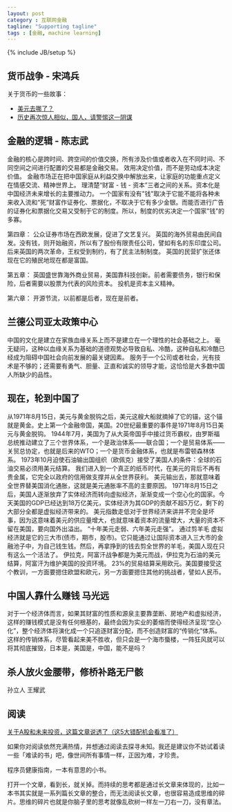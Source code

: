 ```yaml
---
layout: post
category : 互联网金融
tagline: "Supporting tagline"
tags : [金融, machine learning]
---
```

{% include JB/setup %}

## 货币战争 - 宋鸿兵
关于货币的一些故事：

- [美元去哪了？](http://mp.weixin.qq.com/s?__biz=MjM5MjU3MjAzMw==&mid=221262242&idx=4&sn=56fe8e5c8f8a4fe6adf2c78313bd3bc2&scene=0&key=2877d24f51fa5384efebaaecfbacea8d169dca4c32788c60211fbeaa31d8c4662949a4884046176e34c4d48015fb0058&ascene=1&uin=NDg5NjA4NzM1&devicetype=webwx&version=70000001&pass_ticket=Iz53oxq8zhHx8CP4m014%2FdWe28NR3aeQXtFDGeCxl8eCH8L6aXDmggLwezFPzpWl)
- [历史再次惊人相似，国人，请警惕这一阴谋](http://mp.weixin.qq.com/s?__biz=MjM5NzEwNTMwMA==&mid=213475030&idx=1&sn=28596ca90f61a7846124e88fc22463b6&scene=0&key=2877d24f51fa53847442bc372292567b3803c7d597b16a328459b96f10a817faaa6f57955a60bc12539dc15ff8643fea&ascene=1&uin=NDg5NjA4NzM1&devicetype=webwx&version=70000001&pass_ticket=Iz53oxq8zhHx8CP4m014%2FdWe28NR3aeQXtFDGeCxl8eCH8L6aXDmggLwezFPzpWl)

## 金融的逻辑 - 陈志武

金融的核心是跨时间、跨空间的价值交换，所有涉及价值或者收入在不同时间、不同空间之间进行配置的交易都是金融交易。
效用决定价值，而不是劳动成本决定价值。
金融市场正在把中国家庭从利益交换中解放出来，让家庭的功能重点定义在情感交流、精神世界上。
理清楚“财富 - 钱 - 资本”三者之间的关系。资本化是中国经济未来增长的主要推动力。
一个国家有没有"钱"取决于它能不能将各种未来收入流和“死”财富作证券化、票据化，不取决于它有多少金银。而能否进行广告的证券化和票据化交易又受制于它的制度。所以，制度的优劣决定一个国家"钱"的多寡。


第四章：
公众证券市场在西欧发展，促进了文艺复兴。
英国的海外贸易由民间自发。没有钱，则开始融资，所以有了股份有限责任公司，譬如有名的东印度公司。
后来英国的两次革命，王权受到制约，有了民主法制制度。
英国的民营扩张还体现在它的殖民地现在都是富国。

第五章：
英国盛世靠海外商业贸易，美国靠科技创新。前者需要债务，银行和保险，后者需要以股票为代表的风险资本。
投机是资本主义精神。

第六章：
开源节流，以前都是后者，现在是前者。


## 兰德公司亚太政策中心
中国的文化是建立在家族血缘关系上而不是建立在一个理性的社会基础之上。
毫无疑问，这种以血缘关系为基础的道德观势必导致自私、冷酷，这种自私和冷酷已经成为阻碍中国社会向前发展的最关键因素。
服务于一个公司或者社会，光有技术是不够的；还需要有勇气、胆量、正直和诚实的领导才能，这恰恰是大多数中国人所缺少的品性。


## 现在，轮到中国了

从1971年8月15日，美元与黄金脱钩之后，美元这艘大船就摘掉了它的锚，这个锚就是黄金。史上第一个金融帝国，美国。20世纪最重要的事件是1971年8月15日美元与黄金脱钩。
1944年7月，美国为了从大英帝国手中接过货币霸权，由罗斯福总统推动建立了三个世界体系，一个是政治体系——联合国；一个是贸易体系——关贸总协定，也就是后来的WTO；一个是货币金融体系，也就是布雷顿森林体系。
1973年10月迫使石油输出国组织（欧佩克）接受了美国人的条件：全球的石油交易必须用美元结算。
我们进入到一个真正的纸币时代，在美元的背后不再有贵金属，它完全以政府的信用做支撑并从全世界获利。
美元输出去，那就意味着全世界替美国消化通胀，这就是美元通胀率不高的主要原因。
1971年8月15日之后，美国人逐渐放弃了实体经济而转向虚拟经济，渐渐变成一个空心化的国家。今天美国的GDP已经达到18万亿美元，实体经济为其GDP的贡献不超5万亿，剩下的大部分全都是虚拟经济带来的。
美元指数走低对于世界经济来讲并不完全是坏事，因为这意味着美元的供应量增大，也就意味着资本的流量增大，大量的资本不留在美国，要向国外出溢出。
“十年美元走弱、六年美元走强”。
通过剪羊毛
虚拟经济就是它的三大市(债市，期市，股市)。它只能通过让国际资本进入三大市的金融池子中，为自己钱生钱。然后，再拿挣到的钱去剪全世界的羊毛，美国人现在只有这么一个活法了。
伊拉克，阿富汗战争都是为美元而战，伊拉克为石油的美元结算，阿富汗为维护美国的投资环境。
23%的贸易结算采用欧元。美国要接受这个教训，一方面要摁住欧盟和欧元，另一方面要摁住其他的挑战者，譬如人民币。


## 中国人靠什么赚钱 马光远
对于一个经济体而言，如果其财富的性质和源泉主要靠垄断、房地产和虚拟经济，这样的赚钱模式是没有任何根基的，最终会因为实业的萎缩而使得经济呈现“空心化”，整个经济体将演化成一个只追逐财富分配，而不创造财富的“传销化”体系。这样的传销体系，尽管看起来美不胜收，但只会是一个海市蜃楼，一阵狂风就可以将其彻底摧毁，日本是，美国是，中国，能不是吗？


## 杀人放火金腰带，修桥补路无尸骸
孙立人 王耀武

## 阅读
[关于A股和未来投资，这篇文章说透了（这5大错配机会看准了）](http://mp.weixin.qq.com/s?__biz=MzA4MzI5NDYzOQ==&mid=218659055&idx=2&sn=366edfe772f9f74ce559fded4ade70ae&scene=0&key=2877d24f51fa5384838caaf09c5e8497bf0dd8a424f6e397a155cdbfdf30d384845504e740665c5a0235e02e9bd9e313&ascene=1&uin=NDg5NjA4NzM1&devicetype=webwx&version=70000001&pass_ticket=Iz53oxq8zhHx8CP4m014%2FdWe28NR3aeQXtFDGeCxl8eCH8L6aXDmggLwezFPzpWl)

如果你对阅读依然充满热情，并想通过阅读去探寻未知。我还是建议你不妨试着读一些「难读的书」吧，像世间所有事情一样，正因为难，才珍贵。

程序员健康指南，一本有意思的小书。

打开一个文章，看到长，就关掉。而持续的思考都是通过长文章来体现的，比如一本书其实就是一系列篇长文章的整合，而无法阅读长文章，也很容易造成思维的碎片。思维的碎片也就是你脑子里的思考就像乱砍树一样左一刀右一刀，没有章法。
